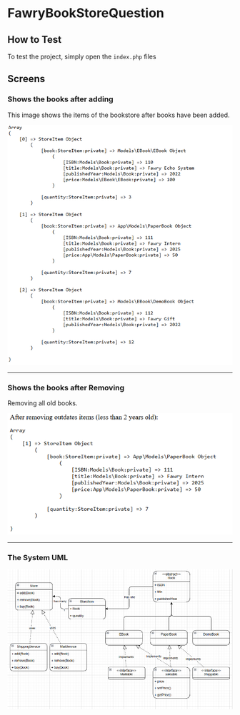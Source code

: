 # FawryBookStoreQuestion

## How to Test

To test the project, simply open the `index.php` files

## Screens

### Shows the books after adding
This image shows the items of the bookstore after books have been added.

![Shows the books after adding](Images/Shows%20the%20books%20after%20adding.png)

---

### Shows the books after Removing 
Removing all old books.

![Shows the books after Removing](Images/After%20deleting%20the%20old%20books%20from%20the%20store%20.png)

---


### The System UML
![system UML](Images/book_store_UML.png)
